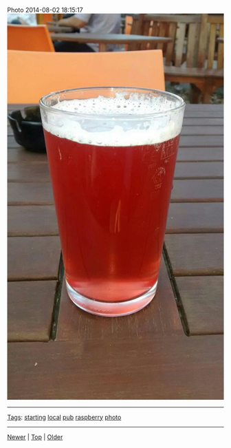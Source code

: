<!--
title: Photo 2014-08-02 18
date: 2020-06-28T14:51:45.104Z
tags: starting, local, pub, raspberry, photo
-->





Photo 2014-08-02 18:15:17
![](93606392807-0.jpg)

<!--BOTTOM-POST-NAVIGATION-->
---

[Tags](tags.md): [starting](tag-starting.md) [local](tag-local.md) [pub](tag-pub.md) [raspberry](tag-raspberry.md) [photo](tag-photo.md)

---

[Newer](92954565237.md) | [Top](index.md) | [Older](93606770087.md)